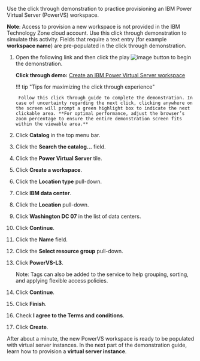 Use the click through demonstration to practice provisioning an IBM Power Virtual Server (PowerVS) workspace.

**Note**: Access to provision a new workspace is not provided in the IBM Technology Zone cloud account. Use this click through demonstration to simulate this activity. Fields that require a text entry (for example **workspace name**) are pre-populated in the click through demonstration.

1. Open the following link and then click the play ![image](https://github.com/user-attachments/assets/67789db8-fd6d-4d68-a26b-3a1d6c0b7e97) button to begin the demonstration.<br>

    **Click through demo:** <a href="https://dpkshetty.github.io/TEST-SalesEnablement-PowerVS-L3/includes/Provisioning-a-Workspace/index.html" target ="_blank">Create an IBM Power Virtual Server workspace</a><br>
    
    !!! tip "Tips for maximizing the click through experience"

        Follow this click through guide to complete the demonstration. In case of uncertainty regarding the next click, clicking anywhere on the screen will prompt a green highlight box to indicate the next clickable area. **For optimal performance, adjust the browser’s zoom percentage to ensure the entire demonstration screen fits within the viewable area.**

3. Click **Catalog** in the top menu bar.
4. Click the **Search the catalog...** field.
5. Click the **Power Virtual Server** tile.
6. Click **Create a workspace**.
7. Click the **Location type** pull-down.
8. Click **IBM data center**.
9. Click the **Location** pull-down.
10. Click **Washington DC 07** in the list of data centers.
11. Click **Continue**.
12. Click the **Name** field.
13. Click the **Select resource group** pull-down.
14. Click **PowerVS-L3**.
    
    Note: Tags can also be added to the service to help grouping, sorting, and applying flexible access policies.
    
15. Click **Continue**.
16. Click **Finish**.
17. Check **I agree to the Terms and conditions**.
18. Click **Create**.

After about a minute, the new PowerVS workspace is ready to be populated with virtual server instances. In the next part of the demonstration guide, learn how to provision a **virtual server instance**.
